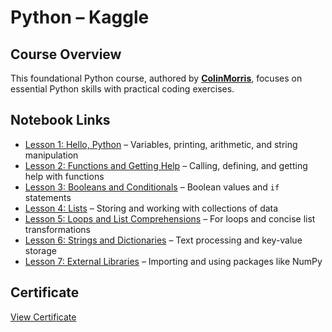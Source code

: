 # Python – Kaggle

## Course Overview

This foundational Python course, authored by [**ColinMorris**](https://www.kaggle.com/colinmorris), focuses on essential Python skills with practical coding exercises.

## Notebook Links

- [Lesson 1: Hello, Python](https://www.kaggle.com/code/aadarshprabhakumar/exercise-hello-python) – Variables, printing, arithmetic, and string manipulation  
- [Lesson 2: Functions and Getting Help](https://www.kaggle.com/code/aadarshprabhakumar/exercise-functions-and-getting-help) – Calling, defining, and getting help with functions  
- [Lesson 3: Booleans and Conditionals](https://www.kaggle.com/code/aadarshprabhakumar/exercise-booleans-and-conditionals) – Boolean values and `if` statements  
- [Lesson 4: Lists](https://www.kaggle.com/code/aadarshprabhakumar/exercise-lists) – Storing and working with collections of data  
- [Lesson 5: Loops and List Comprehensions](https://www.kaggle.com/code/aadarshprabhakumar/exercise-loops-and-list-comprehensions) – For loops and concise list transformations  
- [Lesson 6: Strings and Dictionaries](https://www.kaggle.com/code/aadarshprabhakumar/exercise-strings-and-dictionaries) – Text processing and key-value storage  
- [Lesson 7: External Libraries](https://www.kaggle.com/code/aadarshprabhakumar/exercise-external-libraries) – Importing and using packages like NumPy

## Certificate

[View Certificate](https://www.kaggle.com/learn/certification/aadarshprabhakumar/python)
